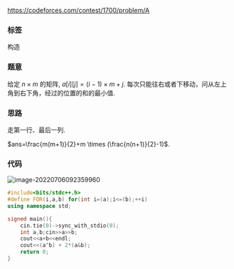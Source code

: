 https://codeforces.com/contest/1700/problem/A

### 标签

构造

### 题意

给定 $n\times m$ 的矩阵, $a[i][j]=(i-1)\times m+j$. 每次只能往右或者下移动，问从左上角到右下角，经过的位置的和的最小值.

### 思路

走第一行、最后一列.

$ans=\frac{m(m+1)}{2}+m \times (\frac{n(n+1)}{2}-1)$.

### 代码

![image-20220706092359960](http://nme-200t.oss-cn-hangzhou.aliyuncs.com/notes/2022-07-06-012400.png)

```cpp
#include<bits/stdc++.h>
#define FOR(i,a,b) for(int i=(a);i<=(b);++i)
using namespace std;

signed main(){
    cin.tie(0)->sync_with_stdio(0);
    int a,b;cin>>a>>b;
    cout<<a+b<<endl;
    cout<<(a^b) + 2*(a&b);
    return 0;
}
```

